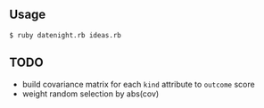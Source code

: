 ## Usage

    $ ruby datenight.rb ideas.rb

## TODO

  - build covariance matrix for each `kind` attribute to `outcome` score
  - weight random selection by abs(cov)
